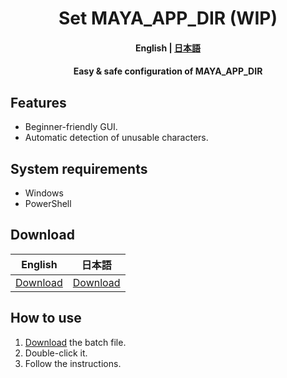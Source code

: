<h1 align="center">
    Set MAYA_APP_DIR (WIP)
</h1>

<h4 align="center">
    <b>English</b> |
    <a href="README_ja.md">日本語</a>
</h4>

<h4 align="center">Easy & safe configuration of MAYA_APP_DIR</h4>

## Features

- Beginner-friendly GUI.
- Automatic detection of unusable characters.

## System requirements

- Windows
- PowerShell

## Download

|English|日本語|
|-|-|
|[Download](https://github.com/HalNoDaifuku/Change-MAYA_APP_DIR/releases/download/v0.0.1/Change_MAYA_APP_DIR_en.bat)|[Download](https://github.com/HalNoDaifuku/Change-MAYA_APP_DIR/releases/download/v0.0.1/Change_MAYA_APP_DIR_ja.bat)|

## How to use

1. [Download](#download) the batch file.
2. Double-click it.
3. Follow the instructions.

